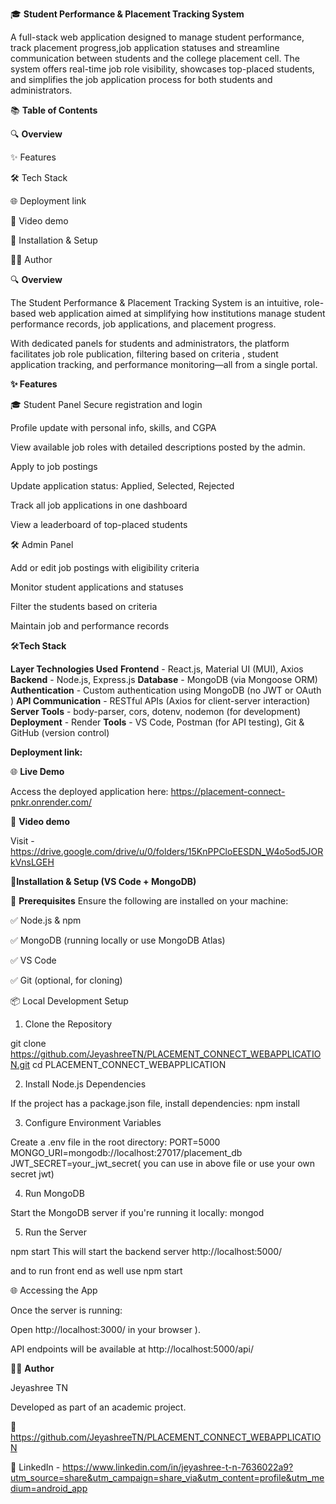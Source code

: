 
🎓 **Student Performance & Placement Tracking System**

A full-stack web application designed to manage student performance, track placement progress,job application statuses and streamline communication between students and the college placement cell. The system offers real-time job role visibility, showcases top-placed students, and simplifies the job application process for both students and administrators.


📚 **Table of Contents**

🔍 **Overview**

✨ Features

🛠️ Tech Stack

🌐 Deployment link 

📸 Video demo

🚀 Installation & Setup

👩‍💻 Author



🔍 **Overview**

The Student Performance & Placement Tracking System is an intuitive, role-based web application aimed at simplifying how institutions manage student performance records, job applications, and placement progress.

With dedicated panels for students and administrators, the platform facilitates job role publication, filtering based on criteria , student application tracking, and performance monitoring—all from a single portal.

**✨ Features**

🎓 Student Panel
Secure registration and login

Profile update with personal info, skills, and CGPA

View available job roles with detailed descriptions posted by the admin.

Apply to job postings

Update application status: Applied, Selected, Rejected

Track all job applications in one dashboard

View a leaderboard of top-placed students


🛠️ Admin Panel 

Add or edit job postings with eligibility criteria

Monitor student applications and statuses

Filter the students based on criteria 

Maintain job and performance records


🛠️**Tech Stack**

**Layer	Technologies Used**
**Frontend**             -	React.js, Material UI (MUI), Axios
**Backend**             - 	Node.js, Express.js
**Database**           -	MongoDB (via Mongoose ORM)
**Authentication**      -	Custom authentication using MongoDB (no JWT or OAuth )
**API Communication**    - 	RESTful APIs (Axios for client-server interaction)
**Server Tools**      -  body-parser, cors, dotenv, nodemon (for development)
**Deployment**         -  Render
**Tools**             - 	VS Code, Postman (for API testing), Git & GitHub (version control)

**Deployment link:**

🌐 **Live Demo**

Access the deployed application here:
https://placement-connect-pnkr.onrender.com/

📸 **Video demo**

 Visit - https://drive.google.com/drive/u/0/folders/15KnPPCloEESDN_W4o5od5JORkVnsLGEH

🚀**Installation & Setup (VS Code + MongoDB)**

🔧 **Prerequisites**
Ensure the following are installed on your machine:

✅ Node.js & npm

✅ MongoDB (running locally or use MongoDB Atlas)

✅ VS Code

✅ Git (optional, for cloning)

📦 Local Development Setup

1. Clone the Repository

git clone https://github.com/JeyashreeTN/PLACEMENT_CONNECT_WEBAPPLICATION.git
cd PLACEMENT_CONNECT_WEBAPPLICATION

2. Install Node.js Dependencies

If the project has a package.json file, install dependencies:
npm install

3. Configure Environment Variables

Create a .env file in the root directory:
PORT=5000
MONGO_URI=mongodb://localhost:27017/placement_db
JWT_SECRET=your_jwt_secret( you can use in above file or use your own secret jwt)


4. Run MongoDB

Start the MongoDB server if you're running it locally:
mongod


5. Run the Server

npm start
This will start the backend server
http://localhost:5000/

and to run front end as well use npm start

🌐 Accessing the App

Once the server is running:

Open http://localhost:3000/ in your browser ).

API endpoints will be available at http://localhost:5000/api/

👩‍💻 **Author**

Jeyashree TN

Developed as part of an academic project.

📎 https://github.com/JeyashreeTN/PLACEMENT_CONNECT_WEBAPPLICATION

📎 LinkedIn - https://www.linkedin.com/in/jeyashree-t-n-7636022a9?utm_source=share&utm_campaign=share_via&utm_content=profile&utm_medium=android_app


